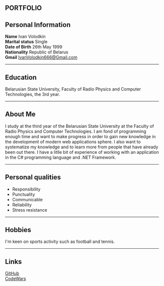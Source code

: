 ## **PORTFOLIO**
## Personal Information
**Name**                   Ivan Volodkin<br>
**Marital status**                        Single<br>
**Date of Birth**                        26th May 1999<br>
**Nationality**				  Republic of Belarus<br>
**Gmail**                       IvanVolodkin666@Gmail.com

***

## Education
Belarusian State University, Faculty of Radio Physics and Computer Technologies, the 3rd year.



***

## About Me
I study at the third year of the Belarusian State University at the Faculty of Radio Physics and Computer Technologies.
I am fond of programming enough time and want to make progress in order to gain new knowledge in the development of modern web applications sphere. I also want to systematize my knowledge and to learn more from people that have already been out there. I have a litlle bit of experience of working with an application in the C# programming language and .NET Framework.

***



## Personal qualities

- Responsibility<br>
- Punctuality<br>
- Communicable<br>
- Reliability<br>
- Stress resistance<br>


***


## Hobbies
I'm keen on sports activity such as football and tennis.   

***

## Links
[GitHub](https://github.com/ivanVolodkin)<br>
[CodeWars](https://www.codewars.com/users/ivanVolodkin/)



